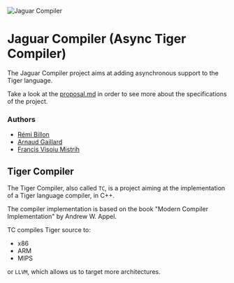 ![Jaguar Compiler](https://github.com/thegameg/async-tiger/blob/master/resources/logo.png)

# Jaguar Compiler (Async Tiger Compiler)

The Jaguar Compiler project aims at adding asynchronous support to the Tiger
language.

Take a look at the
[proposal.md](https://github.com/thegameg/async-tiger/blob/master/proposal.md)
in order to see more about the specifications of the project.

### Authors

* [Rémi Billon](https://github.com/HunterB06)
* [Arnaud Gaillard](https://github.com/Jambonino)
* [Francis Visoiu Mistrih](https://github.com/thegameg)

## Tiger Compiler

The Tiger Compiler, also called `TC`, is a project aiming at the implementation
of a Tiger language compiler, in C++.

The compiler implementation is based on the book "Modern Compiler
Implementation" by Andrew W. Appel.

TC compiles Tiger source to:

* x86
* ARM
* MIPS

or `LLVM`, which allows us to target more architectures.
